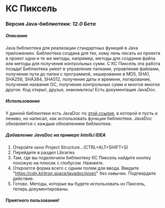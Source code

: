 # КС Пиксель

### Версия Java-библиотеки: _12.0 Бета_
##### Описание
Java библиотека для реализации стандартных функций в Java приложениях. Библиотека создана для тех, кому лень писать из проекта в проект одни и те же методы, например, методы для создания файла или методы для получения контрольных сумм. С КС Пиксель эта работа позади! Библиотека умеет в управление папками, управление файлами, получение пути до папки с программой, хеширование в MD5, SHA1, SHA256, SHA384, SHA512, получение даты и времени, логирование, получение названия ОС, получение контрольных сумм и многое многое другое. Код открыт, друзья, знакомьтесь! Есть документация JavaDoc.

##### Использование
У данной библиотеки есть JavaDoc по [этой ссылке](https://cdn.kiritron.space/javadoc/pixel/), в которой я пусть и лениво, но написал, как использовать функции библиотеки. JavaDoc обновляется с каждым обновлением библиотеки.

##### Добавление JavaDoc на примере IntelliJ IDEA
1. Откройте окно Project Structure...(CTRL+ALT+SHIFT+S)
2. Перейдите в раздел Libraries
3. Там, где вы подключили библиотеку КС Пиксель найдите кнопку похожую на плюсик с глобусом. Нажмите.
4. Откроется форма всего с одним полем для ввода. Введите "https://cdn.kiritron.space/javadoc/pixel/" без кавычек. Подтвердите действие.
5. Готово. Методы, которые вы будете использовать из Пиксель, теперь документированы.

#### Приятного пользования!

